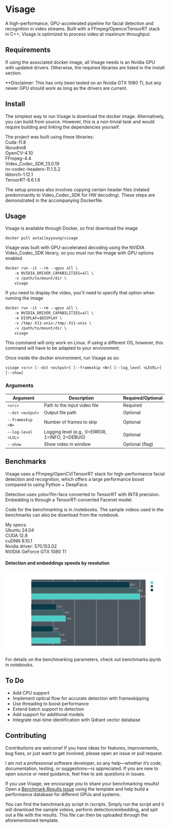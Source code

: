 # Visage
A high-performance, GPU-accelerated pipeline for facial detection and recognition in video streams. Built with a FFmpeg/Opencv/TensorRT stack in C++, Visage is optimized to process video at maximum throughput.


## Requirements
If using the associated docker image, all Visage needs is an Nvidia GPU with updated drivers.
Otherwise, the required libraries are listed in the install section.

**Disclaimer: This has only been tested on an Nvidia GTX 1080 Ti, but any newer GPU should work as long as the drivers are current.


## Install
The simplest way to run Visage is download the docker image. Alternatively, you can build from source. However, this is a non-trivial task and would require building and linking the dependencies yourself.

The project was built using these libraries:  
Cuda-11.8  
libcudnn8  
OpenCV-4.10     
FFmpeg-4.4  
Video_Codec_SDK_13.0.19  
nv-codec-headers-11.1.5.2  
libtorch-1.12.1  
TensorRT-8.6.1.6  

The setup process also involves copying certain header files (related predominantly to Video_Codec_SDK for HW decoding).
These steps are demonstrated in the accompanying 
Dockerfile.

## Usage
Visage is available through Docker, so first download the image
```
docker pull astaileyyoung/visage
```

Visage was built with GPU-accelerated decoding using the NVIDIA Video_Codec_SDK library, so you must run the image with GPU options enabled
```
docker run -it --rm --gpus all \
    -e NVIDIA_DRIVER_CAPABILITIES=all \
    -v /path/to/mount/dir \
    visage 
```

If you need to display the video, you'll need to specify that option when running the image
```
docker run -it --rm --gpus all \
    -e NVIDIA_DRIVER_CAPABILITIES=all \
    -e DISPLAY=$DISPLAY \
    -v /tmp/.X11-unix:/tmp/.X11-unix \
    -v /path/to/mount/dir \
    visage
```

This command will only work on Linux. If using a different OS, however, this command will have to be adapted to your environment.

Once inside the docker environment, run Visage as so:
```
visage <src> [--dst <output>] [--frameskip <N>] [--log_level <LEVEL>] [--show]
```

### Arguments
| Argument            | Description                                 | Required/Optional |
|---------------------|---------------------------------------------|-------------------|
| `<src>`             | Path to the input video file                | Required          |
| `--dst <output>`    | Output file path                            | Optional          |
| `--frameskip <N>`   | Number of frames to skip                    | Optional          |
| `--log-level <LVL>` | Logging level (e.g., 0=ERROR, 1=INFO, 2=DEBUG) | Optional       |
| `--show`            | Show video in window                        | Optional (flag)   |


## Benchmarks
Visage uses a FFmpeg/OpenCV/TensorRT stack for high-performance facial detection and recognition, which offers a large performance boost compared to using Python + DeepFace. 

Detection uses yolov11m-face converted to TensorRT with INT8 precision. Embedding is through a TensorRT-converted Facenet model. 

Code for the benchmarking is in /notebooks. The sample videos used in the benchmarks can also be download from the notebook.

My specs:  
Ubuntu 24.04  
CUDA 12.8  
cuDNN 9.10.1  
Nvidia driver: 570.153.02  
NVIDIA GeForce GTX 1080 TI

#### Detection and embeddings speeds by resolution 

![alt text](docs/images/benchmarks.svg)

For details on the benchmarking parameters, check out benchmarks.ipynb in notebooks.


## To Do
- Add CPU support
- Implement optical flow for accurate detection with frameskipping  
- Use threading to boost performance
- Extend batch support to detection
- Add support for additional models
- Integrate real-time identification with Qdrant vector database


## Contributing
Contributions are welcome! If you have ideas for features, improvements, bug fixes, or just want to get involved, please open an issue or pull request.

I am not a professional software developer, so any help—whether it’s code, documentation, testing, or suggestions—is appreciated. If you are new to open source or need guidance, feel free to ask questions in issues.

If you use Visage, we encourage you to share your benchmarking results!
Open a [Benchmark Results Issue](https://github.com/astaileyyoung/Visage/issues/new?template=benchmark-results.yml) using the template and help build a performance database for different GPUs and systems.

You can find the benchmark.py script in /scripts. Simply run the script and it will download the sample videos, perform detection/embedding, and spit out a file with the results. This file can then be uploaded through the aforementioned template.




